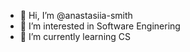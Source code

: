 - 👋 Hi, I’m @anastasiia-smith
- 👀 I’m interested in Software Enginering
- 🌱 I’m currently learning CS

<!---
anastasiia-smith/anastasiia-smith is a ✨ special ✨ repository because its `README.md` (this file) appears on your GitHub profile.
You can click the Preview link to take a look at your changes.
--->
